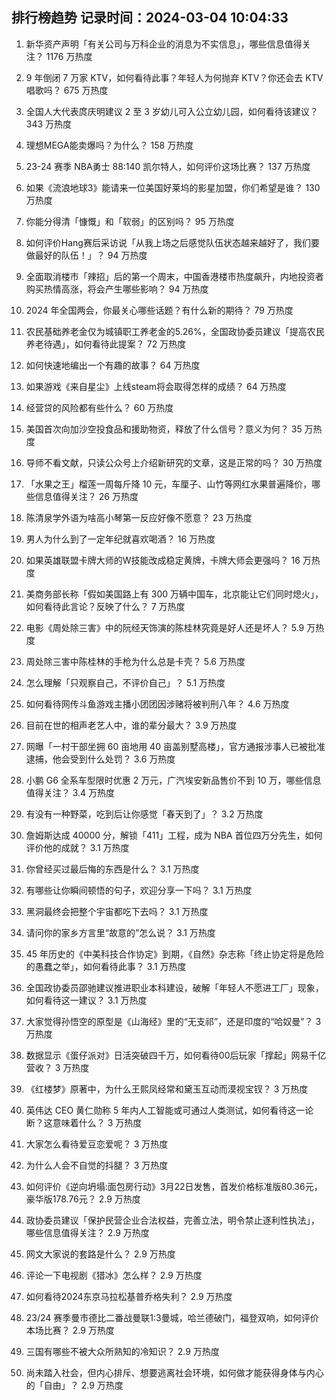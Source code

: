 
## 排行榜趋势 记录时间：2024-03-04 10:04:33
  
  1. 新华资产声明「有关公司与万科企业的消息为不实信息」，哪些信息值得关注？ 1176 万热度
    
  2. 9 年倒闭 7 万家 KTV，如何看待此事？年轻人为何抛弃 KTV？你还会去 KTV 唱歌吗？ 675 万热度
    
  3. 全国人大代表庹庆明建议 2 至 3 岁幼儿可入公立幼儿园，如何看待该建议？ 343 万热度
    
  4. 理想MEGA能卖爆吗？为什么？ 158 万热度
    
  5. 23-24 赛季 NBA勇士 88:140 凯尔特人，如何评价这场比赛？ 137 万热度
    
  6. 如果《流浪地球3》能请来一位美国好莱坞的影星加盟，你们希望是谁？ 130 万热度
    
  7. 你能分得清「慷慨」和「软弱」的区别吗？ 95 万热度
    
  8. 如何评价Hang赛后采访说「从我上场之后感觉队伍状态越来越好了，我们要做最好的队伍！」？ 94 万热度
    
  9. 全面取消楼市「辣招」后的第一个周末，中国香港楼市热度飙升，内地投资者购买热情高涨，将会产生哪些影响？ 94 万热度
    
  10. 2024 年全国两会，你最关心哪些话题？有什么新的期待？ 79 万热度
    
  11. 农民基础养老金仅为城镇职工养老金的5.26%，全国政协委员建议「提高农民养老待遇」，如何看待此提案？ 72 万热度
    
  12. 如何快速地编出一个有趣的故事？ 64 万热度
    
  13. 如果游戏《来自星尘》上线steam将会取得怎样的成绩？ 64 万热度
    
  14. 经营贷的风险都有些什么？ 60 万热度
    
  15. 美国首次向加沙空投食品和援助物资，释放了什么信号？意义为何？ 35 万热度
    
  16. 导师不看文献，只读公众号上介绍新研究的文章，这是正常的吗？ 30 万热度
    
  17. 「水果之王」榴莲一周每斤降 10 元，车厘子、山竹等网红水果普遍降价，哪些信息值得关注？ 26 万热度
    
  18. 陈清泉学外语为啥高小琴第一反应好像不愿意？ 23 万热度
    
  19. 男人为什么到了一定年纪就喜欢喝酒？ 16 万热度
    
  20. 如果英雄联盟卡牌大师的W技能改成稳定黄牌，卡牌大师会更强吗？ 16 万热度
    
  21. 美商务部长称「假如美国路上有 300 万辆中国车，北京能让它们同时熄火」，如何看待此言论？反映了什么？ 7 万热度
    
  22. 电影《周处除三害》中的阮经天饰演的陈桂林究竟是好人还是坏人？ 5.9 万热度
    
  23. 周处除三害中陈桂林的手枪为什么总是卡壳？ 5.6 万热度
    
  24. 怎么理解「只观察自己，不评价自己」？ 5.1 万热度
    
  25. 如何看待网传斗鱼游戏主播小团团因涉赌将被判刑八年？ 4.6 万热度
    
  26. 目前在世的相声老艺人中，谁的辈分最大？ 3.9 万热度
    
  27. 网曝「一村干部坐拥 60 亩地用 40 亩盖别墅高楼」，官方通报涉事人已被批准逮捕，他会受到什么处罚？ 3.6 万热度
    
  28. 小鹏 G6 全系车型限时优惠 2 万元，广汽埃安新品售价不到 10 万，哪些信息值得关注？ 3.4 万热度
    
  29. 有没有一种野菜，吃到后让你感觉「春天到了」？ 3.2 万热度
    
  30. 詹姆斯达成 40000 分，解锁「411」工程，成为 NBA 首位四万分先生，如何评价他的成就？ 3.1 万热度
    
  31. 你曾经买过最后悔的东西是什么？ 3.1 万热度
    
  32. 有哪些让你瞬间顿悟的句子，欢迎分享一下吗？ 3.1 万热度
    
  33. 黑洞最终会把整个宇宙都吃下去吗？ 3.1 万热度
    
  34. 请问你的家乡方言里“故意的”怎么说？ 3.1 万热度
    
  35. 45 年历史的《中美科技合作协定》到期，《自然》杂志称「终止协定将是危险的愚蠢之举」，如何看待此事？ 3.1 万热度
    
  36. 全国政协委员邵驰建议推进职业本科建设，破解「年轻人不愿进工厂」现象，如何看待这一建议？ 3.1 万热度
    
  37. 大家觉得孙悟空的原型是《山海经》里的“无支祁”，还是印度的“哈奴曼”？ 3 万热度
    
  38. 数据显示《蛋仔派对》日活突破四千万，如何看待00后玩家「撑起」网易千亿营收？ 3 万热度
    
  39. 《红楼梦》原著中，为什么王熙凤经常和黛玉互动而漠视宝钗？ 3 万热度
    
  40. 英伟达 CEO 黄仁勋称 5 年内人工智能或可通过人类测试，如何看待这一论断？这意味着什么？ 3 万热度
    
  41. 大家怎么看待爱豆恋爱呢？ 3 万热度
    
  42. 为什么人会不自觉的抖腿？ 3 万热度
    
  43. 如何评价《逆向坍塌:面包房行动》3月22日发售，首发价格标准版80.36元，豪华版178.76元？ 2.9 万热度
    
  44. 政协委员建议「保护民营企业合法权益，完善立法，明令禁止逐利性执法」，哪些信息值得关注？ 2.9 万热度
    
  45. 网文大家说的套路是什么？ 2.9 万热度
    
  46. 评论一下电视剧《猎冰》怎么样？ 2.9 万热度
    
  47. 如何看待2024东京马拉松基普乔格失利？ 2.9 万热度
    
  48. 23/24 赛季曼市德比二番战曼联1:3曼城，哈兰德破门，福登双响，如何评价本场比赛？ 2.9 万热度
    
  49. 三国有哪些不被大众所熟知的冷知识？ 2.9 万热度
    
  50. 尚未踏入社会，但内心排斥、想要逃离社会环境，如何做才能获得身体与内心的「自由」？ 2.9 万热度
    